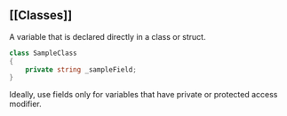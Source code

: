 [[Classes]]
---
A variable that is declared directly in a class or struct.

```csharp
class SampleClass
{
	private string _sampleField;
}
```

Ideally, use fields only for variables that have private or protected access modifier.